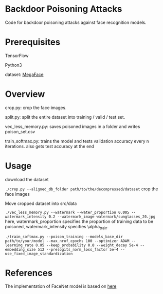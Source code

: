 Backdoor Poisoning Attacks
===
Code for backdoor poisoning attacks against face recognition models.

# Prerequisites
TensorFlow

Python3

dataset: [MegaFace](http://megaface.cs.washington.edu/dataset/download_training.html)

# Overview

crop.py: crop the face images.

split.py: split the entire dataset into training / valid / test set.

vec_less_memory.py: saves poisoned images in a folder and writes poison_set.csv

train_softmax.py: trains the model and tests validation accuracy every n iterations. also gets test accuracy at the end

# Usage
download the dataset

`./crop.py --aligned_db_folder path/to/the/decompressed/dataset` crop the face images

Move cropped dataset into src/data

`./vec_less_memory.py --watermark --water_proportion 0.005 --watermark_intensity 0.2 --watermark_image watermark/sunglasses_20.jpg` here, watermark_proportion specifies the proportion of training data to be poisoned, watermark_intensity specifies \alpha<sub>train</sub>.

`./train_softmax.py --poison_training --models_base_dir path/to/your/model --max_nrof_epochs 100 --optimizer ADAM --learning_rate 0.05 --keep_probability 0.8 --weight_decay 5e-4 --embedding_size 512 --prelogits_norm_loss_factor 5e-4 --use_fixed_image_standardization`

# References
The implementation of FaceNet model is based on [here](https://github.com/davidsandberg/facenet)

